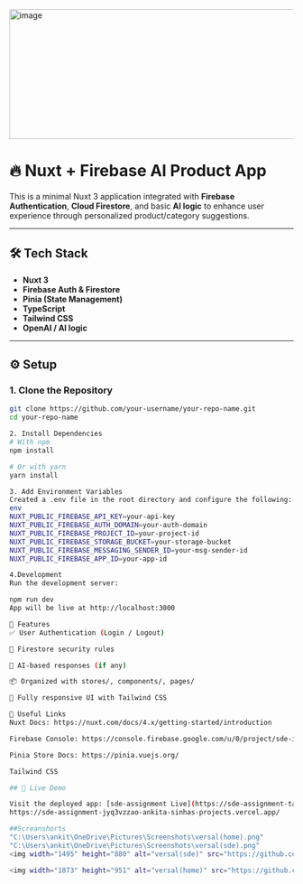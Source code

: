 
<img width="896" height="230" alt="image" src="https://github.com/user-attachments/assets/0483544c-d41d-403f-9c9d-9c77f92ed288" />

# 🔥 Nuxt + Firebase AI Product App

This is a minimal Nuxt 3 application integrated with **Firebase Authentication**, **Cloud Firestore**, and basic **AI logic** to enhance user experience through personalized product/category suggestions.

---

## 🛠 Tech Stack

- **Nuxt 3**
- **Firebase Auth & Firestore**
- **Pinia (State Management)**
- **TypeScript**
- **Tailwind CSS**
- **OpenAI / AI logic**

---

## ⚙️ Setup

### 1. Clone the Repository

```bash
git clone https://github.com/your-username/your-repo-name.git
cd your-repo-name

2. Install Dependencies
# With npm
npm install

# Or with yarn
yarn install

3. Add Environment Variables
Created a .env file in the root directory and configure the following:
env
NUXT_PUBLIC_FIREBASE_API_KEY=your-api-key
NUXT_PUBLIC_FIREBASE_AUTH_DOMAIN=your-auth-domain
NUXT_PUBLIC_FIREBASE_PROJECT_ID=your-project-id
NUXT_PUBLIC_FIREBASE_STORAGE_BUCKET=your-storage-bucket
NUXT_PUBLIC_FIREBASE_MESSAGING_SENDER_ID=your-msg-sender-id
NUXT_PUBLIC_FIREBASE_APP_ID=your-app-id

4.Development
Run the development server:

npm run dev
App will be live at http://localhost:3000

🧪 Features
✅ User Authentication (Login / Logout)

🔐 Firestore security rules

🧠 AI-based responses (if any)

📦 Organized with stores/, components/, pages/

🎨 Fully responsive UI with Tailwind CSS

🔗 Useful Links
Nuxt Docs: https://nuxt.com/docs/4.x/getting-started/introduction

Firebase Console: https://console.firebase.google.com/u/0/project/sde-intern-assignment/overview

Pinia Store Docs: https://pinia.vuejs.org/

Tailwind CSS

## 🔗 Live Demo

Visit the deployed app: [sde-assignment Live](https://sde-assignment-tawny.vercel.app)
https://sde-assignment-jyq3vzzao-ankita-sinhas-projects.vercel.app/

##Screanshorts
"C:\Users\ankit\OneDrive\Pictures\Screenshots\versal(home).png"
"C:\Users\ankit\OneDrive\Pictures\Screenshots\versal(sde).png"
<img width="1495" height="880" alt="versal(sde)" src="https://github.com/user-attachments/assets/a250d445-06f4-43f8-a1c3-5d1f3ca9ff7c" />

<img width="1873" height="951" alt="versal(home)" src="https://github.com/user-attachments/assets/bc8102c2-fb98-4490-aa00-cf80365d2000" />

